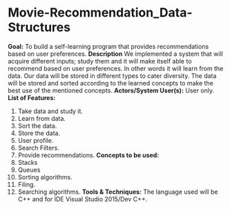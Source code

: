 # Movie-Recommendation_Data-Structures
**Goal:**
To build a self-learning program that provides recommendations based on user preferences.
**Description**
We implemented a system that will acquire different inputs; study them and it will make itself able to recommend based on user preferences. In other words it will learn from the data. Our data will be stored in different types to cater diversity. The data will be stored and sorted according to the learned concepts to make the best use of the mentioned concepts. 
**Actors/System User(s):**
User only.
**List of Features:**
1.	Take data and study it.
2.	Learn from data.
3.	Sort the data.
4.	Store the data.
5.	User profile.
6.	Search Filters.
7.	Provide recommendations.
**Concepts to be used:**
1.	Stacks
2.	Queues
3.	Sorting algorithms.
4.	Filing.
5.	Searching algorithms.
**Tools & Techniques:**
The language used will be C++ and for IDE Visual Studio 2015/Dev C++.
